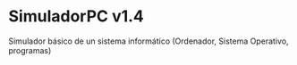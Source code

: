 # SimuladorPC v1.4
Simulador básico de un sistema informático (Ordenador, Sistema Operativo, programas)
